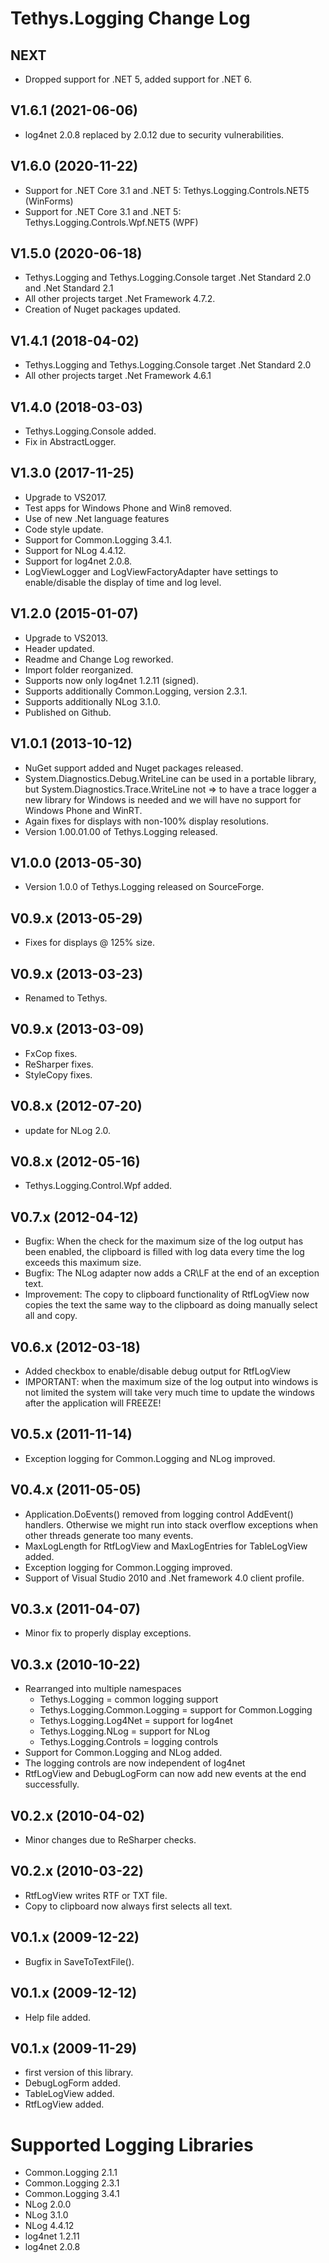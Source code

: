 <!-- 
SPDX-FileCopyrightText: (c) 2022-2023 T. Graf
SPDX-License-Identifier: Apache-2.0
-->

# Tethys.Logging Change Log

## NEXT

* Dropped support for .NET 5, added support for .NET 6.

## V1.6.1 (2021-06-06)

* log4net 2.0.8 replaced by 2.0.12 due to security vulnerabilities.

## V1.6.0 (2020-11-22)

* Support for .NET Core 3.1 and .NET 5: Tethys.Logging.Controls.NET5 (WinForms)
* Support for .NET Core 3.1 and .NET 5: Tethys.Logging.Controls.Wpf.NET5 (WPF)

## V1.5.0 (2020-06-18)

* Tethys.Logging and Tethys.Logging.Console target .Net Standard 2.0 and .Net Standard 2.1
* All other projects target .Net Framework 4.7.2.
* Creation of Nuget packages updated.

## V1.4.1 (2018-04-02)

* Tethys.Logging and Tethys.Logging.Console target .Net Standard 2.0
* All other projects target .Net Framework 4.6.1

## V1.4.0 (2018-03-03)

* Tethys.Logging.Console added.
* Fix in AbstractLogger.

## V1.3.0 (2017-11-25)

* Upgrade to VS2017.
* Test apps for Windows Phone and Win8 removed.
* Use of new .Net language features
* Code style update.
* Support for Common.Logging 3.4.1.
* Support for NLog 4.4.12.
* Support for log4net 2.0.8.
* LogViewLogger and LogViewFactoryAdapter have settings to enable/disable
  the display of time and log level.

## V1.2.0 (2015-01-07)

* Upgrade to VS2013.
* Header updated.
* Readme and Change Log reworked.
* Import folder reorganized.
* Supports now only log4net 1.2.11 (signed).
* Supports additionally Common.Logging, version 2.3.1.
* Supports additionally NLog 3.1.0.
* Published on Github.

## V1.0.1 (2013-10-12)

* NuGet support added and Nuget packages released.
* System.Diagnostics.Debug.WriteLine can be used in a portable library, but System.Diagnostics.Trace.WriteLine not => to have a trace logger a new library for Windows is needed and we will have no support for Windows Phone and WinRT.
* Again fixes for displays with non-100% display resolutions.
* Version 1.00.01.00 of Tethys.Logging released.

## V1.0.0 (2013-05-30)

* Version 1.0.0 of Tethys.Logging released on SourceForge.

## V0.9.x (2013-05-29)

* Fixes for displays @ 125% size.

## V0.9.x (2013-03-23)

* Renamed to Tethys.

## V0.9.x (2013-03-09)

* FxCop fixes.
* ReSharper fixes.
* StyleCopy fixes.

## V0.8.x (2012-07-20)

* update for NLog 2.0.

## V0.8.x (2012-05-16)

* Tethys.Logging.Control.Wpf added.

## V0.7.x (2012-04-12)

* Bugfix: When the check for the maximum size of the log output has been enabled, the clipboard is filled with log data every time the log exceeds this maximum size.
* Bugfix: The NLog adapter now adds a CR\LF at the end of an exception text.
* Improvement: The copy to clipboard functionality of RtfLogView now copies the text the same way to the clipboard as doing manually select all and copy.

## V0.6.x (2012-03-18)

* Added checkbox to enable/disable debug output for RtfLogView
* IMPORTANT: when the maximum size of the log output into windows is not limited the system will take very much time to update the windows after the application will FREEZE!

## V0.5.x (2011-11-14)

* Exception logging for Common.Logging and NLog improved.

## V0.4.x (2011-05-05)

* Application.DoEvents() removed from logging control AddEvent() handlers. Otherwise we might run into stack overflow exceptions when other threads generate too many events.
* MaxLogLength for RtfLogView and MaxLogEntries for TableLogView added.
* Exception logging for Common.Logging improved.
* Support of Visual Studio 2010 and .Net framework 4.0 client profile.

## V0.3.x (2011-04-07)

* Minor fix to properly display exceptions.

## V0.3.x (2010-10-22)

* Rearranged into multiple namespaces
  * Tethys.Logging = common logging support
  * Tethys.Logging.Common.Logging = support for Common.Logging
  * Tethys.Logging.Log4Net = support for log4net
  * Tethys.Logging.NLog = support for NLog
  * Tethys.Logging.Controls = logging controls
* Support for Common.Logging and NLog added.
* The logging controls are now independent of log4net
* RtfLogView and DebugLogForm can now add new events at
  the end successfully.

## V0.2.x (2010-04-02)

* Minor changes due to ReSharper checks.

## V0.2.x (2010-03-22)

* RtfLogView writes RTF or TXT file.
* Copy to clipboard now always first selects all text.

## V0.1.x (2009-12-22)

* Bugfix in SaveToTextFile().

## V0.1.x (2009-12-12)

* Help file added.

## V0.1.x (2009-11-29)

* first version of this library.
* DebugLogForm added.
* TableLogView added.
* RtfLogView added.

# Supported Logging Libraries

* Common.Logging 2.1.1
* Common.Logging 2.3.1
* Common.Logging 3.4.1
* NLog 2.0.0
* NLog 3.1.0
* NLog 4.4.12
* log4net 1.2.11
* log4net 2.0.8
